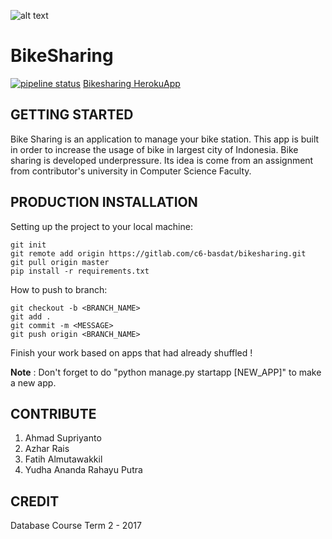 ![alt text](https://i.ibb.co/M8spQZg/bike-transparant.png "ShareBike")

# BikeSharing 
[![pipeline status](https://gitlab.com/c6-basdat/bikesharing/badges/master/pipeline.svg)](https://gitlab.com/c6-basdat/bikesharing/commits/master)
[Bikesharing HerokuApp](http://c6-basdat-bikesharing.herokuapp.com/home/)

## GETTING STARTED
Bike Sharing is an application to manage your bike station. This app is built in order to increase the usage of bike in largest city of Indonesia. Bike sharing is developed underpressure. Its idea is come from an assignment from contributor's university in Computer Science Faculty.

## PRODUCTION INSTALLATION
Setting up the project to your local machine:
```
git init
git remote add origin https://gitlab.com/c6-basdat/bikesharing.git
git pull origin master
pip install -r requirements.txt
```

How to push to branch:
```
git checkout -b <BRANCH_NAME>
git add .
git commit -m <MESSAGE>
git push origin <BRANCH_NAME>
```

Finish your work based on apps that had already shuffled !

**Note** : Don't forget to do "python manage.py startapp [NEW_APP]" to make a new app.

## CONTRIBUTE
1. Ahmad Supriyanto
2. Azhar Rais
3. Fatih Almutawakkil
4. Yudha Ananda Rahayu Putra

## CREDIT
Database Course Term 2 - 2017